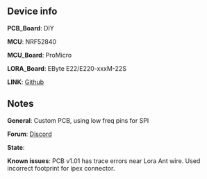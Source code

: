 ## Device info

**PCB_Board**: DIY

**MCU**: NRF52840

**MCU_Board**: ProMicro

**LORA_Board**: EByte E22/E220-xxxM-22S

**LINK**: [Github](https://github.com/mrekin/MeshtasticCustomBoards/tree/main/firmware/variants/diy/promicro_diy_m)

## Notes

**General**: Custom PCB, using low freq pins for SPI

**Forum**: [Discord](https://discord.com/channels/867578229534359593/1194757507013427250)

**State**:

**Known issues**: PCB v1.01 has trace errors near Lora Ant wire. Used incorrect footprint for ipex connector.
